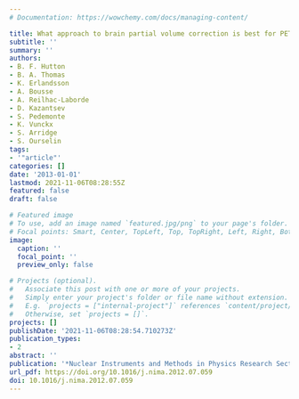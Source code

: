 ```yaml
---
# Documentation: https://wowchemy.com/docs/managing-content/

title: What approach to brain partial volume correction is best for PET/MRI?
subtitle: ''
summary: ''
authors:
- B. F. Hutton
- B. A. Thomas
- K. Erlandsson
- A. Bousse
- A. Reilhac-Laborde
- D. Kazantsev
- S. Pedemonte
- K. Vunckx
- S. Arridge
- S. Ourselin
tags:
- '"article"'
categories: []
date: '2013-01-01'
lastmod: 2021-11-06T08:28:55Z
featured: false
draft: false

# Featured image
# To use, add an image named `featured.jpg/png` to your page's folder.
# Focal points: Smart, Center, TopLeft, Top, TopRight, Left, Right, BottomLeft, Bottom, BottomRight.
image:
  caption: ''
  focal_point: ''
  preview_only: false

# Projects (optional).
#   Associate this post with one or more of your projects.
#   Simply enter your project's folder or file name without extension.
#   E.g. `projects = ["internal-project"]` references `content/project/deep-learning/index.md`.
#   Otherwise, set `projects = []`.
projects: []
publishDate: '2021-11-06T08:28:54.710273Z'
publication_types:
- 2
abstract: ''
publication: '*Nuclear Instruments and Methods in Physics Research Section A*'
url_pdf: https://doi.org/10.1016/j.nima.2012.07.059
doi: 10.1016/j.nima.2012.07.059
---
```

